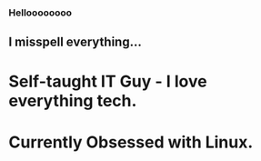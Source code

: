 ### Helloooooooo
## I misspell everything...
# Self-taught IT Guy - I love everything tech.
# Currently Obsessed with Linux.
